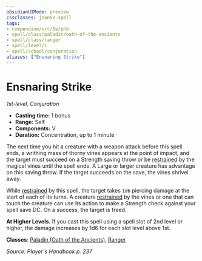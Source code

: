 ```yaml
---
obsidianUIMode: preview
cssclasses: json5e-spell
tags:
- compendium/src/5e/phb
- spell/class/paladin/oath-of-the-ancients
- spell/class/ranger
- spell/level/1
- spell/school/conjuration
aliases: ["Ensnaring Strike"]
---
```

# Ensnaring Strike
*1st-level, Conjuration*  

- **Casting time:** 1 bonus
- **Range:** Self
- **Components:** V
- **Duration:** Concentration, up to 1 minute

The next time you hit a creature with a weapon attack before this spell ends, a writhing mass of thorny vines appears at the point of impact, and the target must succeed on a Strength saving throw or be [restrained](z_compendium/rules/conditions.md#restrained) by the magical vines until the spell ends. A Large or larger creature has advantage on this saving throw. If the target succeeds on the save, the vines shrivel away.

While [restrained](z_compendium/rules/conditions.md#restrained) by this spell, the target takes `1d6` piercing damage at the start of each of its turns. A creature [restrained](z_compendium/rules/conditions.md#restrained) by the vines or one that can touch the creature can use its action to make a Strength check against your spell save DC. On a success, the target is freed.

**At Higher Levels.** If you cast this spell using a spell slot of 2nd level or higher, the damage increases by 1d6 for each slot level above 1st.

**Classes**: [Paladin (Oath of the Ancients)](z_compendium/classes/paladin-oath-of-the-ancients.md), [Ranger](z_compendium/classes/ranger.md)

*Source: Player's Handbook p. 237*